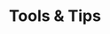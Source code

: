 ---
title: "Tools & Tips"
layout: category
permalink: /categories/tools-tips/
author_profile: true
taxonomy: Tools & Tips
sidebar:
  nav: "categories"
--- 